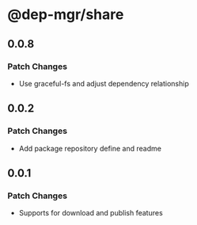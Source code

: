 # @dep-mgr/share

## 0.0.8

### Patch Changes

- Use graceful-fs and adjust dependency relationship

## 0.0.2

### Patch Changes

- Add package repository define and readme

## 0.0.1

### Patch Changes

- Supports for download and publish features

